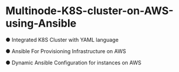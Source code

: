 # Multinode-K8S-cluster-on-AWS-using-Ansible

● Integrated K8S Cluster with YAML language

● Ansible For Provisioning Infrastructure on AWS

● Dynamic Ansible Configuration for instances on AWS
